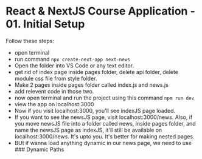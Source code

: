 # React & NextJS Course Application - 01. Initial Setup


Follow these steps:

- open terminal
- run command ``` npx create-next-app next-news ```
- Open the folder into VS Code or any text editor.
- get rid of index page inside pages folder, delete api folder, delete module css file from style folder.
- Make 2 pages inside pages folder called index.js and news.js
- add relevent code in those two.
- now open terminal and run the project using this command ```npm run dev```
- view the app on localhost:3000
- Now if you visit localhost:3000, you'll see indexJS page loaded.
- If you want to see the newsJS page, visit localhost:3000/news. Also, if you move newsJS file into a folder called news, inside pages folder, and name the newsJS page as indexJS, it'll still be available on localhost:3000/news. It's upto you. It's better for making nested pages.
- BUt if wanna load anything dynamic in our news page, we need to use ### Dynamic Paths




